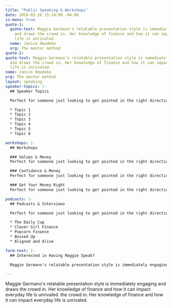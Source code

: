 ```yaml
---
title: "Public Speaking & Workshops"
date: 2018-03-26 15:14:00 -04:00
is-menu: true
quote-1:
  quote-text: Maggie Germano's relatable presentation style is immediately engaging
    and draws the crowd in. Her knowledge of finance and how it can impact everyday
    life is unrivaled.
  name: Janice Omadeke
  org: The mentor method
quote-2:
quote-text: Maggie Germano's relatable presentation style is immediately engaging
  and draws the crowd in. Her knowledge of finance and how it can impact everyday
  life is unrivaled.
name: Janice Omadeke
org: The mentor method
layout: speaking  
speaker-topics: |-
  ## Speaker Topics

  Perfect for someone just looking to get pointed in the right direction or looking for answers to specific questions.

  * Topic 1
  * Topic 2
  * Topic 3
  * Topic 4
  * Topic 5
  * Topic 6

workshops: |-
  ## Workshops

  ### Values & Money
  Perfect for someone just looking to get pointed in the right direction or looking for answers to specific questions.

  ### Confidence & Money
  Perfect for someone just looking to get pointed in the right direction or looking for answers to specific questions.

  ### Get Your Money Right
  Perfect for someone just looking to get pointed in the right direction or looking for answers to specific questions.

podcasts: |-
  ## Podcasts & Interviews

  Perfect for someone just looking to get pointed in the right direction or looking for answers to specific questions.

  *	The Daily Cup
  *	Clever Girl Finance
  *	Popcorn Finance
  *	Bossed Up
  *	Aligned and Alive

form-text: |-
  ## Interested in Having Maggie Speak?

  Maggie Germano's relatable presentation style is immediately engaging and draws the crowd in. Her knowledge of finance and how it can impact everyday life is unrivaled.

---
```


Maggie Germano's relatable presentation style is immediately engaging and draws the crowd in. Her knowledge of finance and how it can impact everyday life is unrivaled.  the crowd in. Her knowledge of finance and how it can impact everyday life is unrivaled.
